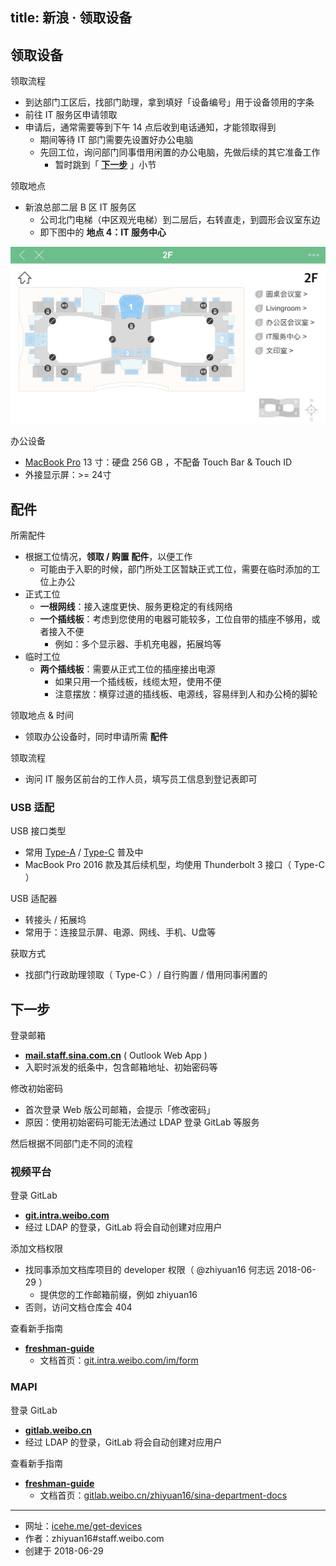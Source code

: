 title: 新浪 · 领取设备
---

## 领取设备

领取流程

- 到达部门工区后，找部门助理，拿到填好「设备编号」用于设备领用的字条
- 前往 IT 服务区申请领取
- 申请后，通常需要等到下午 14 点后收到电话通知，才能领取得到
    - 期间等待 IT 部门需要先设置好办公电脑
    - 先回工位，询问部门同事借用闲置的办公电脑，先做后续的其它准备工作
        - 暂时跳到「 [__下一步__](#下一步) 」小节

领取地点

- 新浪总部二层 B 区 IT 服务区
    - 公司北门电梯（中区观光电梯）到二层后，右转直走，到圆形会议室东边
    - 即下图中的 __地点 4：IT 服务中心__

<img src="sina-plaza-floor-2.jpeg" alt="新浪总部大厦二楼指引"  width="750px"/>

办公设备

- [MacBook Pro](https://www.apple.com/cn/macbook-pro/specs/) 13 寸：硬盘 256 GB ，不配备 Touch Bar & Touch ID
- 外接显示屏：>= 24寸

## 配件

所需配件

- 根据工位情况，__领取 / 购置 配件__，以便工作
    - 可能由于入职的时候，部门所处工区暂缺正式工位，需要在临时添加的工位上办公
- 正式工位
    - __一根网线__：接入速度更快、服务更稳定的有线网络
    - __一个插线板__：考虑到您使用的电器可能较多，工位自带的插座不够用，或者接入不便
        - 例如：多个显示器、手机充电器，拓展坞等
- 临时工位
    - __两个插线板__：需要从正式工位的插座接出电源
        - 如果只用一个插线板，线缆太短，使用不便
        - 注意摆放：横穿过道的插线板、电源线，容易绊到人和办公椅的脚轮

领取地点 & 时间

- 领取办公设备时，同时申请所需 __配件__

领取流程

- 询问 IT 服务区前台的工作人员，填写员工信息到登记表即可

### USB 适配

USB 接口类型

- 常用 [Type-A](https://www.scienceabc.com/innovation/usb-type-c-different-usb-type-type-b.html) / [Type-C](https://en.wikipedia.org/wiki/USB-C) 普及中
- MacBook Pro 2016 款及其后续机型，均使用 Thunderbolt 3 接口（ Type-C ）

USB 适配器

- 转接头 / 拓展坞
- 常用于：连接显示屏、电源、网线、手机、U盘等

获取方式

- 找部门行政助理领取（ Type-C ）/ 自行购置 / 借用同事闲置的

## 下一步

登录邮箱

- [__mail.staff.sina.com.cn__](http://mail.staff.sina.com.cn/) ( Outlook Web App )
- 入职时派发的纸条中，包含邮箱地址、初始密码等

修改初始密码

- 首次登录 Web 版公司邮箱，会提示「修改密码」
- 原因：使用初始密码可能无法通过 LDAP 登录 GitLab 等服务

然后根据不同部门走不同的流程

### 视频平台

登录 GitLab

- [__git.intra.weibo.com__](http://git.intra.weibo.com/)
- 经过 LDAP 的登录，GitLab 将会自动创建对应用户

添加文档权限

- 找同事添加文档库项目的 developer 权限（ @zhiyuan16 何志远 2018-06-29 ）
    - 提供您的工作邮箱前缀，例如 zhiyuan16
- 否则，访问文档仓库会 404

查看新手指南

- [__freshman-guide__](http://git.intra.weibo.com/im/form/)
    - 文档首页：[git.intra.weibo.com/im/form](http://git.intra.weibo.com/im/form)

### MAPI

登录 GitLab

- [__gitlab.weibo.cn__](http://gitlab.weibo.cn/)
- 经过 LDAP 的登录，GitLab 将会自动创建对应用户

查看新手指南

- [__freshman-guide__](https://gitlab.weibo.cn/zhiyuan16/sina-department-docs/freshman-guide.md)
    - 文档首页：[gitlab.weibo.cn/zhiyuan16/sina-department-docs](https://gitlab.weibo.cn/zhiyuan16/sina-department-docs)

---

- 网址：[icehe.me/get-devices](https://icehe.me/get-devices)
- 作者：zhiyuan16#staff.weibo.com
- 创建于 2018-06-29
